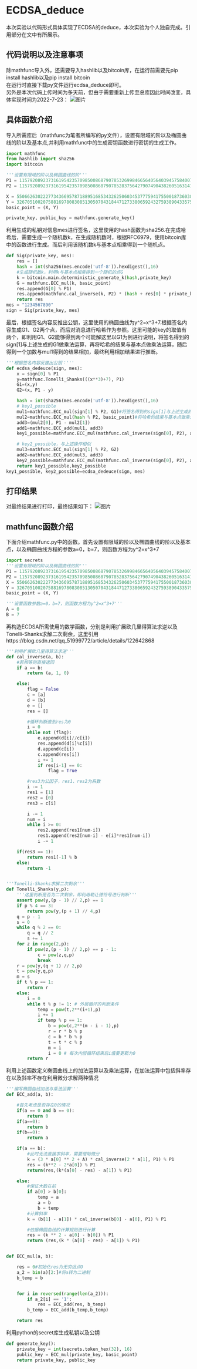 # ECDSA_deduce
本次实验以代码形式具体实现了ECDSA的deduce，本次实验为个人独自完成。引用部分在文中有所展示。
## 代码说明以及注意事项
除mathfunc导入外，还需要导入hashlib以及bitcoin库，在运行前需要先pip install hashlib以及pip install bitcoin  
在运行时直接下载py文件运行ecdsa_deduce即可。  
另外是本次代码上传时间为多天前，但由于需要重新上传至总库因此时间改变，具体实现时间为2022-7-23： 
![图片](https://user-images.githubusercontent.com/105708747/180752073-83a1fb83-3d20-4017-bc17-568bb257e183.png)

## 具体函数介绍
导入所需库后（mathfunc为笔者所编写的py文件），设置有限域的阶以及椭圆曲线的阶以及基本点,并利用mathfunc中的生成密钥函数进行密钥的生成工作。
```python
import mathfunc
from hashlib import sha256
import bitcoin

'''设置有限域的阶以及椭圆曲线的阶'''
P1 = 115792089237316195423570985008687907853269984665640564039457584007908834671663
P2 = 115792089237316195423570985008687907852837564279074904382605163141518161494337

X = 55066263022277343669578718895168534326250603453777594175500187360389116729240
Y = 32670510020758816978083085130507043184471273380659243275938904335757337482424
basic_point = (X, Y)

private_key, public_key = mathfunc.generate_key()
```
利用生成的私钥对信息mes进行签名，这里使用的hash函数为sha256.在完成哈希后，需要生成一个随机数k，在生成随机数时，根据RFC6979，使用bitcoin库中的函数进行生成。而后利用该随机数k与基本点相乘得到一个随机点。
```python
def Sig(private_key, mes):
    res = []
    hash = int(sha256(mes.encode('utf-8')).hexdigest(),16)
    #生成随机数k，利用k与基本点相乘得到一个随机的点G
    k = bitcoin.main.deterministic_generate_k(hash,private_key)
    G = mathfunc.ECC_mul(k, basic_point)
    res.append(G[0] % P1)
    res.append(mathfunc.cal_inverse(k, P2) * (hash + res[0] * private_key) % P2)
    return res
mes = "1234567890"
sign = Sig(private_key, mes)
```
最后，根据签名内容反推出公钥，这里使用的椭圆曲线为y^2=x^3+7.根据签名内容生成G1、G2两个点，而后对消息进行哈希作为参照。这里可能的key的取值有两个，即利用G1、G2能够得到两个可能解这里以G1为例进行说明，将签名得到的sign[1]与上述生成的G1做乘法运算，再将哈希的结果与基本点做乘法运算，随后得到一个加数与mul1得到的结果相加，最终利用相加结果进行推断。
```python
'''根据签名内容反推出公钥：'''
def ecdsa_dedeuce(sign, mes):
    x = sign[0] % P1
    y=mathfunc.Tonelli_Shanks(((x**3)+7), P1)
    G1=(x,y)
    G2=(x, P1 - y)

    hash = int(sha256(mes.encode('utf-8')).hexdigest(),16)
    # key1_possible
    mul1=mathfunc.ECC_mul(sign[1] % P2, G1)#将签名得到的sign[1]与上述生成的G1做乘法运算
    mul2=mathfunc.ECC_mul(hash % P2, basic_point)#将哈希的结果与基本点做乘法运算
    add3=(mul2[0], P1 - mul2[1])
    add1=mathfunc.ECC_add(mul1, add3)
    key1_possible=mathfunc.ECC_mul(mathfunc.cal_inverse(sign[0], P2), add1)

    # key2_possible，与上述操作相似
    mul3=mathfunc.ECC_mul(sign[1] % P2, G2)
    add2=mathfunc.ECC_add(mul3, add3)
    key2_possible=mathfunc.ECC_mul(mathfunc.cal_inverse(sign[0], P2), add2)
    return key1_possible,key2_possible
key1_possible, key2_possible=ecdsa_dedeuce(sign, mes)
```
## 打印结果
对最终结果进行打印，最终结果如下：
![图片](https://user-images.githubusercontent.com/105708747/180432771-6395418e-220a-400b-8534-12756a566e50.png)
## mathfunc函数介绍
下面介绍mathfunc.py中的函数。首先设置有限域的阶以及椭圆曲线的阶以及基本点，以及椭圆曲线方程的参数a=0，b=7，则函数方程为y^2=x^3+7
```python
import secrets
'''设置有限域的阶以及椭圆曲线的阶'''
P1 = 115792089237316195423570985008687907853269984665640564039457584007908834671663
P2 = 115792089237316195423570985008687907852837564279074904382605163141518161494337
X = 55066263022277343669578718895168534326250603453777594175500187360389116729240
Y = 32670510020758816978083085130507043184471273380659243275938904335757337482424
basic_point = (X, Y)

'''设置函数参数a=0，b=7，则函数方程为y^2=x^3+7'''
A = 0
B = 7
```
再构造ECDSA所需使用的数学函数，分别是利用扩展欧几里得算法求逆以及Tonelli-Shanks求解二次剩余，这里引用https://blog.csdn.net/qq_51999772/article/details/122642868
```python
'''利用扩展欧几里得算法求逆'''
def cal_inverse(a, b):
    #若相等则直接返回
    if a == b:
        return (a, 1, 0)

    else:
        flag = False
        c = [a]
        d = [b]
        e = []
        res = []

        #循环判断直到res为0
        i = 0
        while not (flag):
            e.append(d[i]//c[i])
            res.append(d[i]%c[i])
            d.append(c[i])
            c.append(res[i])
            i += 1
            if res[i-1] == 0:
                flag = True

        #res3为公因子，res1、res2为系数
        i -= 1
        res1 = [1]
        res2 = [0]
        res3 = c[i]

        i -= 1
        num = i
        while i >= 0:
            res2.append(res1[num-i])
            res1.append(res2[num-i] - e[i]*res1[num-i])
            i -= 1

    if(res3 == 1):
        return res1[-1] % b
    else:
        return -1


'''Tonelli-Shanks求解二次剩余'''
def Tonelli_Shanks(y,p):
    '''这里判断是否为二次剩余，即利用勒让德符号进行判断'''
    assert pow(y,(p - 1) // 2,p) == 1
    if p % 4 == 3:
        return pow(y,(p + 1) // 4,p)
    q = p - 1
    s = 0
    while q % 2 == 0:
        q = q // 2
        s += 1
    for z in range(2,p):
        if pow(z,(p - 1) // 2,p) == p - 1:
            c = pow(z,q,p)
            break
    r = pow(y,(q + 1) // 2,p)
    t = pow(y,q,p)
    m = s
    if t % p == 1:
        return r
    else:
        i = 0
        while t % p != 1: # 外层循环的判断条件
            temp = pow(t,2**(i+1),p)
            i += 1
            if temp % p == 1:
                b = pow(c,2**(m - i - 1),p)
                r = r * b % p
                c = b * b % p
                t = t * c % p
                m = i
                i = 0 # 每次内层循环结束后i值要更新为0
        return r
```
利用上述函数定义椭圆曲线上的加法运算以及乘法运算，在加法运算中包括斜率存在以及斜率不存在利用微分求解两种情况
```python
'''编写椭圆曲线加法与乘法运算'''
def ECC_add(a, b):

    #首先考虑是否存在0的情况
    if(a == 0 and b == 0):
        return 0
    if(a==0):
        return b
    if(b==0):
        return a

    if(a == b):
        #此时无法直接求斜率，需要借助微分
        k = (3 * a[0] ** 2 + A) * cal_inverse(2 * a[1], P1) % P1
        res = (k**2 - 2*a[0]) % P1
        return(res,(k*(a[0] - res) - a[1]) % P1)

    else:
        #保证大数在前
        if a[0] > b[0]:
            temp = a
            a = b
            b = temp
        #计算斜率
        k = (b[1] - a[1]) * cal_inverse(b[0] - a[0], P1) % P1

        #依据椭圆曲线的计算规则进行计算
        res = (k ** 2 - a[0] - b[0]) % P1
        return (res,(k * (a[0] - res) - a[1]) % P1)


def ECC_mul(a, b):

    res = 0#初始化res为无穷远点O
    a_2 = bin(a)[2:]#将a转为二进制
    b_temp = b


    for i in reversed(range(len(a_2))):
        if a_2[i] == '1':
            res = ECC_add(res, b_temp)
        b_temp = ECC_add(b_temp,b_temp)

    return res
```
利用python的secret库生成私钥以及公钥
```python
def generate_key():
    private_key = int(secrets.token_hex(32), 16)
    public_key = ECC_mul(private_key, basic_point)
    return private_key, public_key
```
